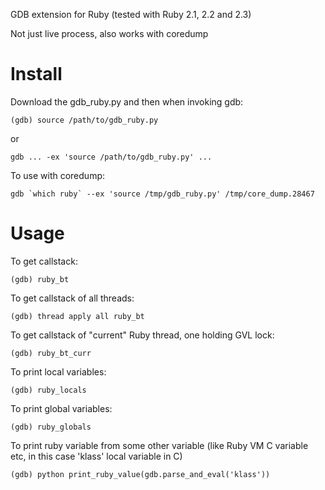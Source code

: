 GDB extension for Ruby (tested with Ruby 2.1, 2.2 and 2.3)

Not just live process, also works with coredump


# Install

Download the gdb_ruby.py and then when invoking gdb:


```
(gdb) source /path/to/gdb_ruby.py
```

or 

```
gdb ... -ex 'source /path/to/gdb_ruby.py' ...
```

To use with coredump:

```
gdb `which ruby` --ex 'source /tmp/gdb_ruby.py' /tmp/core_dump.28467
```

# Usage

To get callstack:

```
(gdb) ruby_bt
```

To get callstack of all threads:

```
(gdb) thread apply all ruby_bt
```

To get callstack of "current" Ruby thread, one holding GVL lock:

```
(gdb) ruby_bt_curr
```

To print local variables:

```
(gdb) ruby_locals
```

To print global variables:

```
(gdb) ruby_globals
```

To print ruby variable from some other variable (like Ruby VM C variable etc, in this case 'klass' local variable in C)

```
(gdb) python print_ruby_value(gdb.parse_and_eval('klass'))
```

